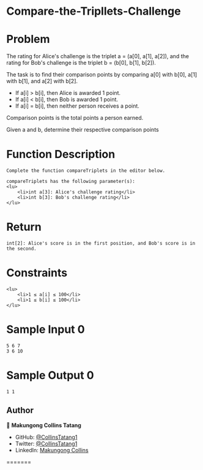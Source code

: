 # Compare-the-Tripllets-Challenge

# Problem

The rating for Alice's challenge is the triplet a = (a[0], a[1], a[2]), and the rating for Bob's challenge is the triplet b = (b[0], b[1], b[2]).

The task is to find their comparison points by comparing a[0] with b[0], a[1] with b[1], and a[2] with b[2].

<ul>
    <li>If a[i] > b[i], then Alice is awarded 1 point.</li>
    <li>If a[i] < b[i], then Bob is awarded 1 point.</li>
    <li>If a[i] = b[i], then neither person receives a point.</li>
</ul>

Comparison points is the total points a person earned.

Given a and b, determine their respective comparison points

# Function Description

    Complete the function compareTriplets in the editor below.

    compareTriplets has the following parameter(s):
    <lu>
        <li>int a[3]: Alice's challenge rating</li>
        <li>int b[3]: Bob's challenge rating</li>
    </lu>

# Return

    int[2]: Alice's score is in the first position, and Bob's score is in the second.

# Constraints

    <lu>
        <li>1 ≤ a[i] ≤ 100</li>
        <li>1 ≤ b[i] ≤ 100</li>
    </lu>

# Sample Input 0

    5 6 7
    3 6 10
# Sample Output 0

    1 1

 ## Author

👤 **Makungong Collins Tatang**

- GitHub: [@CollinsTatang1](https://github.com/CollinsTatang)
- Twitter: [@CollinsTatang1](https://twitter.com/CollinsTatang1)
- LinkedIn: [Makungong Collins](https://www.linkedin.com/in/makungong-collins/)

=======
